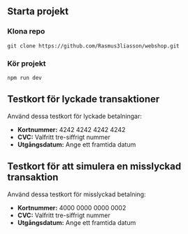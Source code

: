 ## Starta projekt
### Klona repo
```git clone https://github.com/Rasmus3liasson/webshop.git```
### Kör projekt
```npm run dev```

## Testkort för lyckade transaktioner

Använd dessa testkort för lyckade betalningar:

- **Kortnummer:** 4242 4242 4242 4242
- **CVC:** Valfritt tre-siffrigt nummer
- **Utgångsdatum:** Ange ett framtida datum

## Testkort för att simulera en misslyckad transaktion

Använd dessa testkort för misslyckad betalning:

- **Kortnummer:** 4000 0000 0000 0002
- **CVC:** Valfritt tre-siffrigt nummer
- **Utgångsdatum:** Ange ett framtida datum
